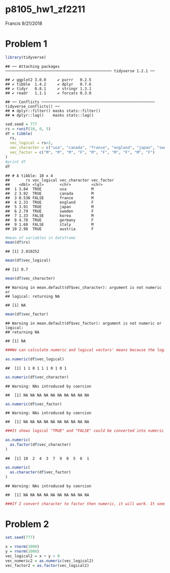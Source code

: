 p8105\_hw1\_zf2211
================
Francis
9/21/2018

Problem 1
=========

``` r
library(tidyverse)
```

    ## ── Attaching packages ─────────────────────────────────────────────── tidyverse 1.2.1 ──

    ## ✔ ggplot2 3.0.0     ✔ purrr   0.2.5
    ## ✔ tibble  1.4.2     ✔ dplyr   0.7.6
    ## ✔ tidyr   0.8.1     ✔ stringr 1.3.1
    ## ✔ readr   1.1.1     ✔ forcats 0.3.0

    ## ── Conflicts ────────────────────────────────────────────────── tidyverse_conflicts() ──
    ## ✖ dplyr::filter() masks stats::filter()
    ## ✖ dplyr::lag()    masks stats::lag()

``` r
sed.seed = 777
rs = runif(10, 0, 5)
df = tibble(
  rs,
  vec_logical = rs>2,
  vec_character = c("usa", "canada", "france", "england", "japan", "sweden", "korea", "germany", "italy", "austria"),
  vec_factor = c("M", "M", "M", "F", "M", "F", "M", "F", "M", "F")
)
#print df
df
```

    ## # A tibble: 10 x 4
    ##       rs vec_logical vec_character vec_factor
    ##    <dbl> <lgl>       <chr>         <chr>     
    ##  1 3.84  TRUE        usa           M         
    ##  2 3.92  TRUE        canada        M         
    ##  3 0.536 FALSE       france        M         
    ##  4 2.33  TRUE        england       F         
    ##  5 3.91  TRUE        japan         M         
    ##  6 2.79  TRUE        sweden        F         
    ##  7 1.33  FALSE       korea         M         
    ##  8 4.78  TRUE        germany       F         
    ##  9 1.68  FALSE       italy         M         
    ## 10 2.98  TRUE        austria       F

``` r
#mean of variables in dataframe
mean(df$rs)
```

    ## [1] 2.810252

``` r
mean(df$vec_logical)
```

    ## [1] 0.7

``` r
mean(df$vec_character)
```

    ## Warning in mean.default(df$vec_character): argument is not numeric or
    ## logical: returning NA

    ## [1] NA

``` r
mean(df$vec_factor)
```

    ## Warning in mean.default(df$vec_factor): argument is not numeric or logical:
    ## returning NA

    ## [1] NA

``` r
###We can calculate numeric and logical vectors' means because the logical vector "FALSE" and "TRUE" was transformed into numeric 0 and 1. Since character and factor cannot be transformed, their means could not be calculated.
```

``` r
as.numeric(df$vec_logical)
```

    ##  [1] 1 1 0 1 1 1 0 1 0 1

``` r
as.numeric(df$vec_character)
```

    ## Warning: NAs introduced by coercion

    ##  [1] NA NA NA NA NA NA NA NA NA NA

``` r
as.numeric(df$vec_factor)
```

    ## Warning: NAs introduced by coercion

    ##  [1] NA NA NA NA NA NA NA NA NA NA

``` r
###It shows logical "TRUE" and "FALSE" could be converted into numeric 1 and 0, while character and factor variables could not be converted (respectively replaced by "NA" after coercion).
```

``` r
as.numeric(
  as.factor(df$vec_character)
)
```

    ##  [1] 10  2  4  3  7  9  8  5  6  1

``` r
as.numeric(
  as.character(df$vec_factor)
)
```

    ## Warning: NAs introduced by coercion

    ##  [1] NA NA NA NA NA NA NA NA NA NA

``` r
###If I convert character to factor then numeric, it will work. It seems those characters refer to data in some database? While converting factor to character then numeric doesn't work (respectively replaced by "NA" after coercion).
```

Problem 2
=========

``` r
set.seed(777)

x = rnorm(1000)
y = rnorm(1000)
vec_logical2 = x + y > 0
vec_numeric2 = as.numeric(vec_logical2)
vec_factor2 = as.factor(vec_logical2)
```
